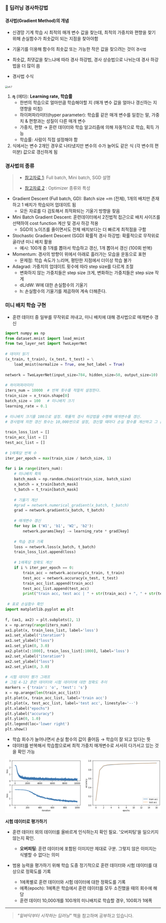 ### 🔎 딥러닝 경사하강법



#### 경사법(Gradient Method)의 개념

- 신경망 기계 학습 시 최적의 매개 변수 값을 찾는데, 최적의 가중치와 편향을 찾기 위해 손실함수가 최솟값이 되는 지점을 찾아야함

- 기울기를 이용해 함수의 최솟값 또는 가능한 작은 값을 찾으려는 것이 `경사법`

- 최솟값, 최댓값을 찾느냐에 따라 경사 하강법, 경사 상승법으로 나뉘는데 경사 하강법을 더 많이 씀

- 경사법 수식

  

<img src="../Python/밑바닥부터 시작하는 딥러닝/img/e4.7.png" alt="e4.7" style="zoom:50%;" />

1) **η** (에타): **Learning rate,  학습률**
   - 한번의 학습으로 얼마만큼 학습해야할 지 (매개 변수 값을 얼마나 갱신하는 지 영향을 미침)
   - 하이퍼파라미터(hyper parameter): 학습률 같은 매개 변수를 일컫는 말, 가중치 & 편향과는 성질이 다른 매개 변수
   - 가중치, 편향 → 훈련 데이터와 학습 알고리즘에 의해 자동적으로 학습, 획득 가능
   - 학습률: 사람이 직접 설정해야 함
2) 식에서는 변수 2개인 경우로 나타냈지만 변수의 수가 늘어도 같은 식 (각 변수의 편미분) 값으로 갱신하게 됨



### 경사법의 종류

> - [참고자료 1](https://acdongpgm.tistory.com/202):    Full batch, Mini batch, SGD 설명
>
> - [참고자료 2](https://onevision.tistory.com/entry/Optimizer-%EC%9D%98-%EC%A2%85%EB%A5%98%EC%99%80-%ED%8A%B9%EC%84%B1-Momentum-RMSProp-Adam) : Optimizer 종류와 특성 



- Gradient Descent (Full batch, GD):  Batch size =m (전체), 1개의 배치만 존재하고 1 배치가 학습되어 업데이트 됨 
  - 모든 자료를 다 검토해서 최적화되는 기울기 방향을 찾음
- Mini Batch Gradient Descent: 훈련데이터에서 2진법적 접근으로 배치 사이즈를 선택하여 cost function 계산 및 경사 하강 적용
  - SGD의 노이즈를 줄이면서도 전체 배치보다는 더 빠르게 최적점을 구함
- Stochastic Gradient Descent (SGD) 확률적 경사 하강법: 확률적으로 무작위로 골라낸 미니 배치 활용
  - 예시: 100개 중 1개를 뽑아서 학습하고 갱신, 1개 뽑아서 갱신 (100회 반복)
- Momentum: 경사의 방향이 위에서 아래로 흘러가는 모습을 운동으로 표현
  - 문제점: 학습 속도가 느리며, 평탄한 지점에서 더이상 학습 불가
- Adagrad: 가중치의 업데이트 횟수에 따라 step size를 다르게 조절
  - 변화하지 않는 가중치들은 step size 크게, 변화하는 가중치들은 step size 작게
  - dL/dW: W에 대한 손실함수의 기울기
  - h: 손실함수의 기울기를 제곱하여 계속 더해준다.



### 미니 배치 학습 구현

- 훈련 데이터 중 일부를 무작위로 꺼내고, 미니 배치에 대해 경사법으로 매개변수 갱신



```python
import numpy as np
from dataset.mnist import load_mnist
from two_layer_net import TwoLayerNet

# 데이터 읽기
(x_train, t_train), (x_test, t_test) = \
    load_mnist(normalize = True, one_hot_label = True)

network = TwoLayerNet(input_size=784, hidden_size=50, output_size=10)

# 하이퍼파라미터
iters_num = 10000  # 반복 횟수를 적절히 설정한다.
train_size = x_train.shape[0]
batch_size = 100   # 미니배치 크기
learning_rate = 0.1

# 미니배치 크기를 100으로 설정. 확률적 경사 하강법을 수행해 매개변수를 갱신.
# 경사법에 의한 갱신 횟수는 10,000번으로 설정, 갱신할 때마다 손실 함수를 계산하고 그 값을 배열에 추가

train_loss_list = []
train_acc_list = []
test_acc_list = []

# 1에폭당 반복 수
iter_per_epoch = max(train_size / batch_size, 1)

for i in range(iters_num):
    # 미니배치 획득
    batch_mask = np.random.choice(train_size, batch_size)
    x_batch = x_train[batch_mask]
    t_batch = t_train[batch_mask]
    
    # 기울기 계산
    #grad = network.numerical_gradient(x_batch, t_batch)
    grad = network.gradient(x_batch, t_batch)
    
    # 매개변수 갱신
    for key in ('W1', 'b1', 'W2', 'b2'):
        network.params[key] -= learning_rate * grad[key]
    
    # 학습 경과 기록
    loss = network.loss(x_batch, t_batch)
    train_loss_list.append(loss)

    # 1에폭당 정확도 계산
    if i % iter_per_epoch == 0:
        train_acc = network.accuracy(x_train, t_train)
        test_acc = network.accuracy(x_test, t_test)
        train_acc_list.append(train_acc)
        test_acc_list.append(test_acc)
        print("train acc, test acc | " + str(train_acc) + ", " + str(test_acc))

 # 표로 손실함수 확인
import matplotlib.pyplot as plt

f, (ax1, ax2) = plt.subplots(2, 1)
x = np.array(range(iters_num))
ax1.plot(x, train_loss_list, label='loss')
ax1.set_xlabel("iteration")
ax1.set_ylabel("loss")
ax1.set_ylim(0, 3.0)
ax2.plot(x[:1000], train_loss_list[:1000], label='loss')
ax2.set_xlabel("iteration")
ax2.set_ylabel("loss")
ax2.set_ylim(0, 3.0)

# 시험 데이터 평가 그래프
# 그림 4-12 훈련 데이터와 시험 데이터에 대한 정확도 추이
markers = {'train': 'o', 'test': 's'}
x = np.arange(len(train_acc_list))
plt.plot(x, train_acc_list, label='train acc')
plt.plot(x, test_acc_list, label='test acc', linestyle='--')
plt.xlabel("epochs")
plt.ylabel("accuracy")
plt.ylim(0, 1.0)
plt.legend(loc='lower right')
plt.show()
```



- 학습 회수가 늘어나면서 손실 함수의 값이 줄어듬 → 학습이 잘 되고 있다는 뜻
- 데이터를 반복해서 학습함으로써 최적 가중치 매개변수로 서서히 다가서고 있는 것을 확인 가능



<img src="Day_0322.assets/image-20220322233040752.png" alt="image-20220322233040752" style="zoom:80%;" />



**시험 데이터로 평가하기**

- 훈련 데이터 외의 데이터를 올바르게 인식하는지 확인 필요. '오버피팅'을 일으키지 않는지 확인.
  - **오버피팅**: 훈련 데이터에 포함된 이미지만 제대로 구분. 그렇지 않은 이미지는 식별할 수 없다는 의미

- 범용 능력을 평가하기 위해 학습 도중 정기적으로 훈련 데이터와 시험 데이터를 대상으로 정확도를 기록
  - 1에폭별로 훈련 데이터와 시험 데이터에 대한 정확도를 기록
  - 에폭(epoch): 1에폭은 학습에서 훈련 데이터를 모두 소진했을 때의 회수에 해당
  - 훈련 데이터 10,000개를 100개의 미니배치로 학습할 경우, 100회가 1에폭





___



>  *"밑바닥부터 시작하는 딥러닝"*  책을 참고하며 공부하고 있습니다.
